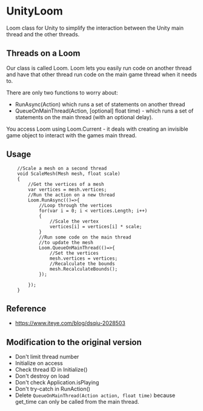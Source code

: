 # UnityLoom
Loom class for Unity to simplify the interaction between the Unity main thread and the other threads.

## Threads on a Loom

Our class is called Loom.  Loom lets you easily run code on another thread and have that other thread run code on the main game thread when it needs to.

There are only two functions to worry about:

* RunAsync(Action) which runs a set of statements on another thread
* QueueOnMainThread(Action, [optional] float time) - which runs a set of statements on the main thread (with an optional delay).

You access Loom using Loom.Current - it deals with creating an invisible game object to interact with the games main thread.

## Usage
```
    //Scale a mesh on a second thread  
    void ScaleMesh(Mesh mesh, float scale)  
    {  
        //Get the vertices of a mesh  
        var vertices = mesh.vertices;  
        //Run the action on a new thread  
        Loom.RunAsync(()=>{  
            //Loop through the vertices  
            for(var i = 0; i < vertices.Length; i++)  
            {  
                //Scale the vertex  
                vertices[i] = vertices[i] * scale;  
            }  
            //Run some code on the main thread  
            //to update the mesh  
            Loom.QueueOnMainThread(()=>{  
                //Set the vertices  
                mesh.vertices = vertices;  
                //Recalculate the bounds  
                mesh.RecalculateBounds();  
            });  
       
        });  
    }  
```

## Reference

* https://www.iteye.com/blog/dsqiu-2028503

## Modification to the original version
* Don't limit thread number
* Initialize on access
* Check thread ID in Initialize()
* Don't destroy on load
* Don't check Application.isPlaying
* Don't try-catch in RunAction()
* Delete `QueueOnMainThread(Action action, float time)` because get_time can only be called from the main thread.
